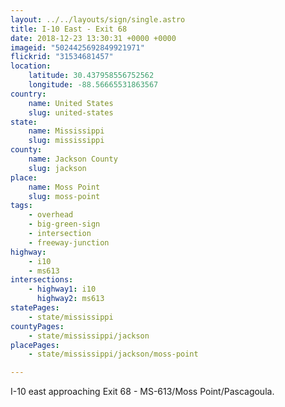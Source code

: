 ```yaml
---
layout: ../../layouts/sign/single.astro
title: I-10 East - Exit 68
date: 2018-12-23 13:30:31 +0000 +0000
imageid: "5024425692849921971"
flickrid: "31534681457"
location:
    latitude: 30.437958556752562
    longitude: -88.56665531863567
country:
    name: United States
    slug: united-states
state:
    name: Mississippi
    slug: mississippi
county:
    name: Jackson County
    slug: jackson
place:
    name: Moss Point
    slug: moss-point
tags:
    - overhead
    - big-green-sign
    - intersection
    - freeway-junction
highway:
    - i10
    - ms613
intersections:
    - highway1: i10
      highway2: ms613
statePages:
    - state/mississippi
countyPages:
    - state/mississippi/jackson
placePages:
    - state/mississippi/jackson/moss-point

---
```

I-10 east approaching Exit 68 - MS-613/Moss Point/Pascagoula.